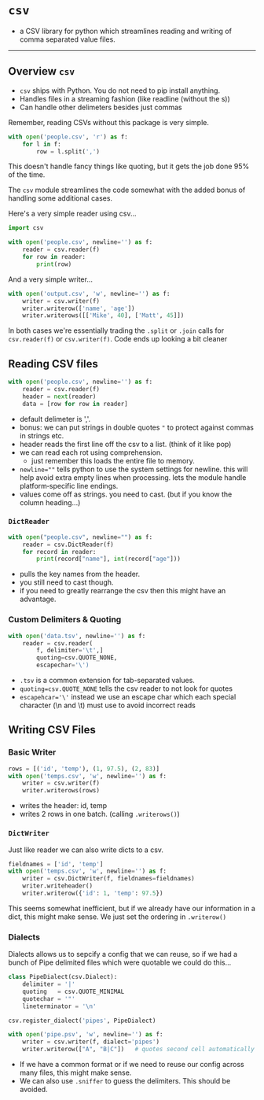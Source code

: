 
# `csv`

- a CSV library for python which streamlines reading and writing of comma separated value files.
---

## Overview `csv`

- `csv` ships with Python.  You do not need to pip install anything.
- Handles files in a streaming fashion (like readline (without the s)) 
- Can handle other delimeters besides just commas

Remember, reading CSVs without this package is very simple.

```python
with open('people.csv', 'r') as f:
    for l in f:
        row = l.split(',')
```

This doesn't handle fancy things like quoting, but it gets the job done 95% of the time.

The `csv` module streamlines the code somewhat with the added bonus of handling some additional cases.


Here's a very simple reader using csv...

```python
import csv

with open('people.csv', newline='') as f:
    reader = csv.reader(f)
    for row in reader:
        print(row)
```

And a very simple writer...

```python
with open('output.csv', 'w', newline='') as f:
    writer = csv.writer(f)
    writer.writerow(['name', 'age'])
    writer.writerows([['Mike', 40], ['Matt', 45]])
```

In both cases we're essentially trading the `.split` or `.join` calls for `csv.reader(f)` or `csv.writer(f)`.  Code ends up looking a bit cleaner

## Reading CSV files

```python
with open('people.csv', newline='') as f:
    reader = csv.reader(f)
    header = next(reader)
    data = [row for row in reader]
```

- default delimeter is ','.
- bonus: we can put strings in double quotes `"` to protect against commas in strings etc.
- header reads the first line off the csv to a list.  (think of it like pop)
- we can read each rot using comprehension.
  - just remember this loads the entire file to memory.
- `newline=""` tells python to use the system settings for newline.  this will help avoid extra empty lines when processing.
 lets the module handle platform‑specific line endings.  
- values come off as strings.  you need to cast.  (but if you know the column heading...)

### `DictReader`

```python
with open("people.csv", newline="") as f:
    reader = csv.DictReader(f)
    for record in reader:
        print(record["name"], int(record["age"]))
```

- pulls the key names from the header.
- you still need to cast though.
- if you need to greatly rearrange the csv then this might have an advantage.

### Custom Delimiters & Quoting

```python
with open('data.tsv', newline='') as f:
    reader = csv.reader(
        f, delimiter='\t',]
        quoting=csv.QUOTE_NONE, 
        escapechar='\')
```

- `.tsv` is a common extension for tab-separated values.
- `quoting=csv.QUOTE_NONE` tells the csv reader to not look for quotes
- `escapehcar='\'` instead we use an escape char which each special character (\n and \t) must use to avoid incorrect reads


## Writing CSV Files

### Basic Writer

```python
rows = [('id', 'temp'), (1, 97.5), (2, 83)]
with open('temps.csv', 'w', newline='') as f:
    writer = csv.writer(f)
    writer.writerows(rows)
```

- writes the header: id, temp
- writes 2 rows in one batch.  (calling `.writerows()`)

### `DictWriter`

Just like reader we can also write dicts to a csv.

```python
fieldnames = ['id', 'temp']
with open('temps.csv', 'w', newline='') as f:
    writer = csv.DictWriter(f, fieldnames=fieldnames)
    writer.writeheader()
    writer.writerow({'id': 1, 'temp': 97.5})
```

This seems somewhat inefficient, but if we already have our information in a dict, this might make sense.  We just set the ordering in `.writerow()`

### Dialects

Dialects allows us to sepcify a config that we can reuse,  so if we had a bunch of Pipe delimited files which were quotable we could do this...

```python
class PipeDialect(csv.Dialect):
    delimiter = '|'
    quoting   = csv.QUOTE_MINIMAL
    quotechar = '"'
    lineterminator = '\n'

csv.register_dialect('pipes', PipeDialect)

with open('pipe.psv', 'w', newline='') as f:
    writer = csv.writer(f, dialect='pipes')
    writer.writerow(["A", "B|C"])   # quotes second cell automatically
```

- If we have a common format or if we need to reuse our config across many files, this might make sense.
- We can also use `.sniffer` to guess the delimiters.  This should be avoided.

